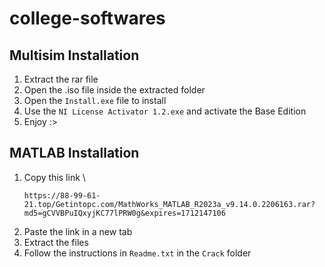 # college-softwares

## Multisim Installation
1. Extract the rar file
2. Open the .iso file inside the extracted folder
3. Open the `Install.exe` file to install
4. Use the `NI License Activator 1.2.exe` and activate the Base Edition
5. Enjoy :>


## MATLAB Installation
1. Copy this link \\
   ```
   https://88-99-61-21.top/Getintopc.com/MathWorks_MATLAB_R2023a_v9.14.0.2206163.rar?md5=gCVVBPuIQxyjKC77lPRW0g&expires=1712147106
   ```
3. Paste the link in a new tab
4. Extract the files
5. Follow the instructions in `Readme.txt` in the `Crack` folder
